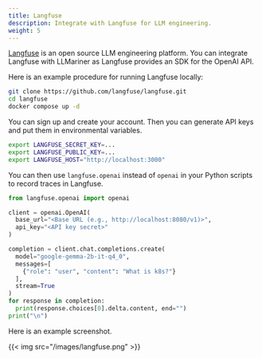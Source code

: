 ```yaml
---
title: Langfuse
description: Integrate with Langfuse for LLM engineering.
weight: 5
---
```


[Langfuse](https://github.com/langfuse/langfuse) is an open source LLM engineering platform. You can integrate Langfuse
with LLMariner as Langfuse provides an SDK for the OpenAI API.

Here is an example procedure for running Langfuse locally:

```bash
git clone https://github.com/langfuse/langfuse.git
cd langfuse
docker compose up -d
```

You can sign up and create your account. Then you can generate API keys
and put them in environmental variables.

```bash
export LANGFUSE_SECRET_KEY=...
export LANGFUSE_PUBLIC_KEY=...
export LANGFUSE_HOST="http://localhost:3000"
```

You can then use `langfuse.openai` instead of `openai` in your Python scripts
to record traces in Langfuse.

```python
from langfuse.openai import openai

client = openai.OpenAI(
  base_url="<Base URL (e.g., http://localhost:8080/v1)>",
  api_key="<API key secret>"
)

completion = client.chat.completions.create(
  model="google-gemma-2b-it-q4_0",
  messages=[
    {"role": "user", "content": "What is k8s?"}
  ],
  stream=True
)
for response in completion:
  print(response.choices[0].delta.content, end="")
print("\n")
```

Here is an example screenshot.

{{< img src="/images/langfuse.png" >}}
